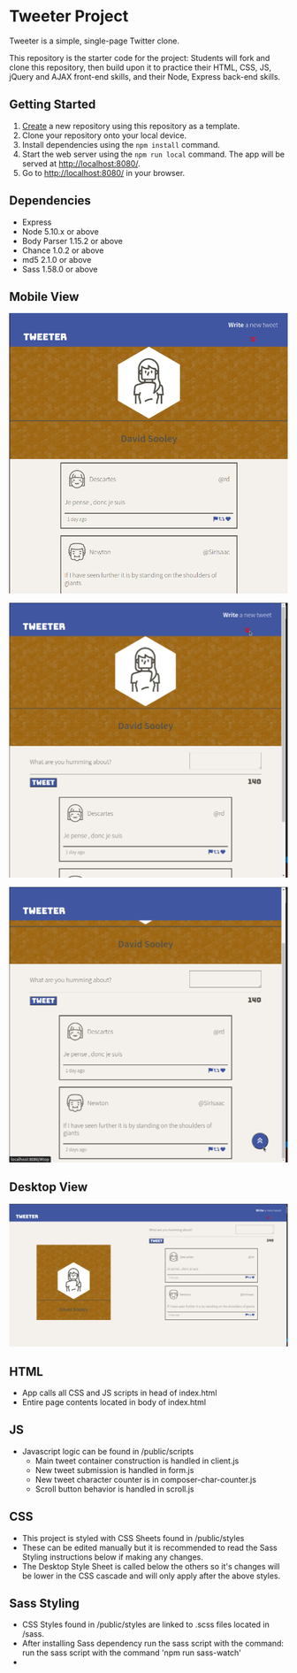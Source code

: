 # Tweeter Project

Tweeter is a simple, single-page Twitter clone.

This repository is the starter code for the project: Students will fork and clone this repository, then build upon it to practice their HTML, CSS, JS, jQuery and AJAX front-end skills, and their Node, Express back-end skills.

## Getting Started

1. [Create](https://docs.github.com/en/repositories/creating-and-managing-repositories/creating-a-repository-from-a-template) a new repository using this repository as a template.
2. Clone your repository onto your local device.
3. Install dependencies using the `npm install` command.
3. Start the web server using the `npm run local` command. The app will be served at <http://localhost:8080/>.
4. Go to <http://localhost:8080/> in your browser.

## Dependencies

- Express
- Node 5.10.x or above
- Body Parser 1.15.2 or above
- Chance 1.0.2 or above
- md5 2.1.0 or above
- Sass 1.58.0 or above

## Mobile View
![Mobile View](https://github.com/DASitby/tweeter/blob/master/public/images/Tweeter_Mobile_View.png "Standard Mobile view of Tweeter")

![New Tweet Form](https://github.com/DASitby/tweeter/blob/master/public/images/Click_down_Field.png "Click This Button to open the Tweet Menu")

![Scroll Button](https://github.com/DASitby/tweeter/blob/master/public/images/Scroll_Button_example.png "When you scroll down, you can click this button to return to the top!")

## Desktop View
![Desktop View](https://github.com/DASitby/tweeter/blob/master/public/images/Tweeter_Desktop_View.png "Desktop View, both the buttons mentioned above also work here!")

## HTML
- App calls all CSS and JS scripts in head of index.html
- Entire page contents located in body of index.html 

## JS
- Javascript logic can be found in /public/scripts
  - Main tweet container construction is handled in client.js
  - New tweet submission is handled in form.js
  - New tweet character counter is in composer-char-counter.js  
  - Scroll button behavior is handled in scroll.js

## CSS
- This project is styled with CSS Sheets found in /public/styles
- These can be edited manually but it is recommended to read the Sass Styling instructions below if making any changes.
- The Desktop Style Sheet is called below the others so it's changes will be lower in the CSS cascade and will only apply after the above styles.

## Sass Styling
- CSS Styles found in /public/styles are linked to .scss files located in /sass.
- After installing Sass dependency run the sass script with the command: run the sass script with the command 'npm run sass-watch'
- 